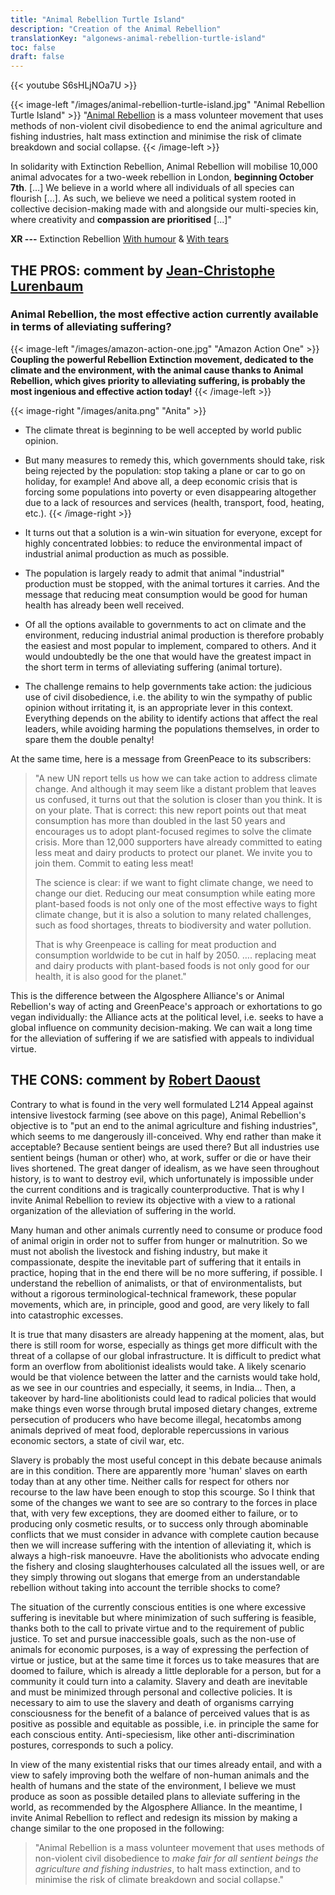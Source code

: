 ```yaml
---
title: "Animal Rebellion Turtle Island"
description: "Creation of the Animal Rebellion"
translationKey: "algonews-animal-rebellion-turtle-island"
toc: false
draft: false
---
```


{{< youtube S6sHLjNOa7U >}}

{{< image-left "/images/animal-rebellion-turtle-island.jpg" "Animal Rebellion Turtle Island" >}}
 "[Animal Rebellion](https://animalrebellioncanada.org/) is a mass volunteer movement that uses methods of non-violent civil disobedience to end the animal agriculture and fishing industries, halt mass extinction and minimise the risk of climate breakdown and social collapse.
{{< /image-left >}}

In solidarity with Extinction Rebellion, Animal Rebellion will mobilise 10,000 animal advocates for a two-week rebellion in London, **beginning October 7th**. […] We believe in a world where all individuals of all species can flourish […]. As such, we believe we need a political system rooted in collective decision-making made with and alongside our multi-species kin, where creativity and **compassion are prioritised** [...]"



**XR ---** Extinction Rebellion [With humour](http://izap4u.com/izap4u-les-restes-du-monde/zap-235-jonathan-pie-the-extinction-rebellion/) & [With tears](https://www.facebook.com/M.Mondialisation/videos/828546787545481/)

## THE PROS: comment by [Jean-Christophe Lurenbaum](http://www.jcl.algosphere.org/)
### Animal Rebellion, the most effective action currently available in terms of alleviating suffering?

{{< image-left "/images/amazon-action-one.jpg" "Amazon Action One" >}}
 **Coupling the powerful Rebellion Extinction movement, dedicated to the climate and the environment, with the animal cause thanks to Animal Rebellion, which gives priority to alleviating suffering, is probably the most ingenious and effective action today!**
{{< /image-left >}}

{{< image-right "/images/anita.png" "Anita" >}}
  - The climate threat is beginning to be well accepted by world public opinion.
  - But many measures to remedy this, which governments should take, risk being rejected by the population: stop taking a plane or car to go on holiday, for example! And above all, a deep economic crisis that is forcing some populations into poverty or even disappearing altogether due to a lack of resources and services (health, transport, food, heating, etc.).
{{< /image-right >}}

- It turns out that a solution is a win-win situation for everyone, except for highly concentrated lobbies: to reduce the environmental impact of industrial animal production as much as possible.
- The population is largely ready to admit that animal "industrial" production must be stopped, with the animal tortures it carries. And the message that reducing meat consumption would be good for human health has already been well received.
- Of all the options available to governments to act on climate and the environment, reducing industrial animal production is therefore probably the easiest and most popular to implement, compared to others. And it would undoubtedly be the one that would have the greatest impact in the short term in terms of alleviating suffering (animal torture).
- The challenge remains to help governments take action: the judicious use of civil disobedience, i.e. the ability to win the sympathy of public opinion without irritating it, is an appropriate lever in this context. Everything depends on the ability to identify actions that affect the real leaders, while avoiding harming the populations themselves, in order to spare them the double penalty!

At the same time, here is a message from GreenPeace to its subscribers:
> "A new UN report tells us how we can take action to address climate change. And although it may seem like a distant problem that leaves us confused, it turns out that the solution is closer than you think. It is on your plate. That is correct: this new report points out that meat consumption has more than doubled in the last 50 years and encourages us to adopt plant-focused regimes to solve the climate crisis. More than 12,000 supporters have already committed to eating less meat and dairy products to protect our planet. We invite you to join them. Commit to eating less meat!
>
> The science is clear: if we want to fight climate change, we need to change our diet. Reducing our meat consumption while eating more plant-based foods is not only one of the most effective ways to fight climate change, but it is also a solution to many related challenges, such as food shortages, threats to biodiversity and water pollution.
>
> That is why Greenpeace is calling for meat production and consumption worldwide to be cut in half by 2050. …. replacing meat and dairy products with plant-based foods is not only good for our health, it is also good for the planet."

This is the difference between the Algosphere Alliance's or Animal Rebellion's way of acting and GreenPeace's approach or exhortations to go vegan individually: the Alliance acts at the political level, i.e. seeks to have a global influence on community decision-making. We can wait a long time for the alleviation of suffering if we are satisfied with appeals to individual virtue.

## THE CONS: comment by [Robert Daoust](https://www.robert.algosphere.org/)
Contrary to what is found in the very well formulated L214 Appeal against intensive livestock farming (see above on this page), Animal Rebellion's objective is to "put an end to the animal agriculture and fishing industries", which seems to me dangerously ill-conceived. Why end rather than make it acceptable? Because sentient beings are used there? But all industries use sentient beings (human or other) who, at work, suffer or die or have their lives shortened. The great danger of idealism, as we have seen throughout history, is to want to destroy evil, which unfortunately is impossible under the current conditions and is tragically counterproductive. That is why I invite Animal Rebellion to review its objective with a view to a rational organization of the alleviation of suffering in the world.

Many human and other animals currently need to consume or produce food of animal origin in order not to suffer from hunger or malnutrition. So we must not abolish the livestock and fishing industry, but make it compassionate, despite the inevitable part of suffering that it entails in practice, hoping that in the end there will be no more suffering, if possible. I understand the rebellion of animalists, or that of environmentalists, but without a rigorous terminological-technical framework, these popular movements, which are, in principle, good and good, are very likely to fall into catastrophic excesses.

It is true that many disasters are already happening at the moment, alas, but there is still room for worse, especially as things get more difficult with the threat of a collapse of our global infrastructure. It is difficult to predict what form an overflow from abolitionist idealists would take. A likely scenario would be that violence between the latter and the carnists would take hold, as we see in our countries and especially, it seems, in India… Then, a takeover by hard-line abolitionists could lead to radical policies that would make things even worse through brutal imposed dietary changes, extreme persecution of producers who have become illegal, hecatombs among animals deprived of meat food, deplorable repercussions in various economic sectors, a state of civil war, etc.

Slavery is probably the most useful concept in this debate because animals are in this condition. There are apparently more 'human' slaves on earth today than at any other time. Neither calls for respect for others nor recourse to the law have been enough to stop this scourge. So I think that some of the changes we want to see are so contrary to the forces in place that, with very few exceptions, they are doomed either to failure, or to producing only cosmetic results, or to success only through abominable conflicts that we must consider in advance with complete caution because then we will increase suffering with the intention of alleviating it, which is always a high-risk manoeuvre. Have the abolitionists who advocate ending the fishery and closing slaughterhouses calculated all the issues well, or are they simply throwing out slogans that emerge from an understandable rebellion without taking into account the terrible shocks to come?

The situation of the currently conscious entities is one where excessive suffering is inevitable but where minimization of such suffering is feasible, thanks both to the call to private virtue and to the requirement of public justice. To set and pursue inaccessible goals, such as the non-use of animals for economic purposes, is a way of expressing the perfection of virtue or justice, but at the same time it forces us to take measures that are doomed to failure, which is already a little deplorable for a person, but for a community it could turn into a calamity. Slavery and death are inevitable and must be minimized through personal and collective policies. It is necessary to aim to use the slavery and death of organisms carrying consciousness for the benefit of a balance of perceived values that is as positive as possible and equitable as possible, i.e. in principle the same for each conscious entity. Anti-speciesism, like other anti-discrimination postures, corresponds to such a policy.

In view of the many existential risks that our times already entail, and with a view to safely improving both the welfare of non-human animals and the health of humans and the state of the environment, I believe we must produce as soon as possible detailed plans to alleviate suffering in the world, as recommended by the Algosphere Alliance. In the meantime, I invite Animal Rebellion to reflect and redesign its mission by making a change similar to the one proposed in the following:

> "Animal Rebellion is a mass volunteer movement that uses methods of non-violent civil disobedience to *make fair for all sentient beings the agriculture and fishing industries*, to halt mass extinction, and to minimise the risk of climate breakdown and social collapse."

